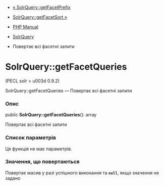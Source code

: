 - [« SolrQuery::getFacetPrefix](solrquery.getfacetprefix.md)
- [SolrQuery::getFacetSort »](solrquery.getfacetsort.md)

- [PHP Manual](index.md)
- [SolrQuery](class.solrquery.md)
- Повертає всі фасетні запити

# SolrQuery::getFacetQueries

(PECL solr \> u003d 0.9.2)

SolrQuery::getFacetQueries — Повертає всі фасетні запити

### Опис

public **SolrQuery::getFacetQueries**(): array

Повертає всі фасетні запити

### Список параметрів

Ця функція не має параметрів.

### Значення, що повертаються

Повертає масив у разі успішного виконання та **`null`**, якщо
значення не задано
